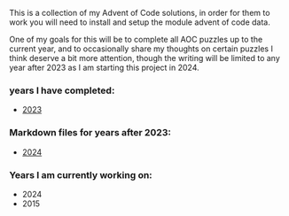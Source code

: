 This is a collection of my Advent of Code solutions, in order for them to work you will need to install and setup the module advent of code data.

One of my goals for this will be to complete all AOC puzzles up to the current year, and to occasionally share my thoughts on certain puzzles I think deserve a bit more attention, though the writing will be limited to any year after 2023 as I am starting this project in 2024.

### years I have completed:
- [2023](/2023)
### Markdown files for years after 2023:
- [2024](/2024/2024.md)
### Years I am currently working on:
- 2024
- 2015